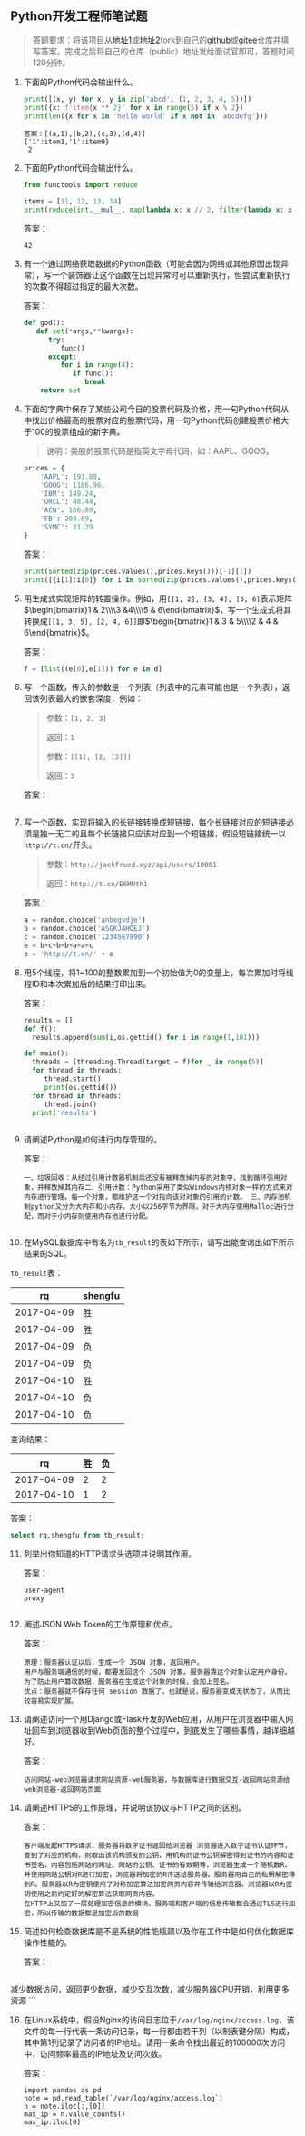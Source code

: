 ## Python开发工程师笔试题

> 答题要求：将该项目从[地址1](<https://github.com/jackfrued/python-interview-2019>)或[地址2](<https://gitee.com/jackfrued/python-interview-2019>)fork到自己的[github]()或[gitee]()仓库并填写答案，完成之后将自己的仓库（public）地址发给面试官即可，答题时间120分钟。

1. 下面的Python代码会输出什么。

   ```Python
   print([(x, y) for x, y in zip('abcd', (1, 2, 3, 4, 5))])
   print({x: f'item{x ** 2}' for x in range(5) if x % 2})
   print(len({x for x in 'hello world' if x not in 'abcdefg'}))
   ```


   
  

   ```   
   答案：[(a,1),(b,2),(c,3),(d,4)]
   {'1':item1,'1':item9}
    2
   ```

2. 下面的Python代码会输出什么。

   ```Python
   from functools import reduce
   
   items = [11, 12, 13, 14] 
   print(reduce(int.__mul__, map(lambda x: x // 2, filter(lambda x: x ** 2 > 150, items))))
   ```

   答案：
   
   

   ```
   42
   ```

3. 有一个通过网络获取数据的Python函数（可能会因为网络或其他原因出现异常），写一个装饰器让这个函数在出现异常时可以重新执行，但尝试重新执行的次数不得超过指定的最大次数。

   答案：

   ```Python
   def god():
      def set(*args,**kwargs):
         try:
            func()
         except:
            for i in range(4):
               if func():
                  break
       return set
   
   ```

4. 下面的字典中保存了某些公司今日的股票代码及价格，用一句Python代码从中找出价格最高的股票对应的股票代码，用一句Python代码创建股票价格大于100的股票组成的新字典。

   > 说明：美股的股票代码是指英文字母代码，如：AAPL、GOOG。

   ```Python
   prices = {
       'AAPL': 191.88,
       'GOOG': 1186.96,
       'IBM': 149.24,
       'ORCL': 48.44,
       'ACN': 166.89,
       'FB': 208.09,
       'SYMC': 21.29
   }
   ```
   
   
   答案：

   ```Python
   print(sorted(zip(prices.values(),prices.keys()))[-1][1])
   print([{i[1]:i[0]} for i in sorted(zip(prices.values(),prices.keys())) if i[0] >100])
   
   ```

5. 用生成式实现矩阵的转置操作。例如，用`[[1, 2], [3, 4], [5, 6]`表示矩阵$\begin{bmatrix}1 & 2\\\\3 &4\\\\5 & 6\end{bmatrix}$，写一个生成式将其转换成`[[1, 3, 5], [2, 4, 6]]`即$\begin{bmatrix}1 & 3 & 5\\\\2 & 4 & 6\end{bmatrix}$。

   答案：

   ```Python
   f = [list((e[0],e[1])) for e in d]
   ```

6. 写一个函数，传入的参数是一个列表（列表中的元素可能也是一个列表），返回该列表最大的嵌套深度，例如：

   > 参数：`[1, 2, 3]`
   >
   > 返回：`1`
   >
   > 参数：`[[1], [2, [3]]]`
   >
   > 返回：`3`

   答案：

   ```Python
   
   ```

7. 写一个函数，实现将输入的长链接转换成短链接，每个长链接对应的短链接必须是独一无二的且每个长链接只应该对应到一个短链接，假设短链接统一以`http://t.cn/`开头。

   > 参数：`http://jackfrued.xyz/api/users/10001`
   >
   > 返回：`http://t.cn/E6MUth1`

   答案：

   ```Python
   a = random.choice('anbegvdje')
   b = random.choice('ASGKJAHQEJ')
   c = random.choice('1234567890')
   e = b+c+b+b+a+a+c
   e = 'http://t.cn/' + e
   ```

8. 用5个线程，将1~100的整数累加到一个初始值为0的变量上，每次累加时将线程ID和本次累加后的结果打印出来。

    答案：

    ```Python
    results = []
    def f():
      results.append(sum(i,os.gettid() for i in range(1,101)))
    
    def main():
      threads = [threading.Thread(target = f)for _ in range(5)]
      for thread in threads:
         thread.start()
         print(os.gettid())
      for thread in threads:
         thread.join()
      print('results')
      
    
    ```

9. 请阐述Python是如何进行内存管理的。

    答案：

    ```
    一、垃圾回收：从经过引用计数器机制后还没有被释放掉内存的对象中，找到循环引用对象，并释放掉其内存二、引用计数：Python采用了类似Windows内核对象一样的方式来对内存进行管理。每一个对象，都维护这一个对指向该对对象的引用的计数。 三、内存池机制python又分为大内存和小内存。大小以256字节为界限，对于大内存使用Malloc进行分配，而对于小内存则使用内存池进行分配。

    
    ```

10. 在MySQL数据库中有名为`tb_result`的表如下所示，请写出能查询出如下所示结果的SQL。

  `tb_result`表：

  | rq         | shengfu |
  | ---------- | ------- |
  | 2017-04-09 | 胜      |
  | 2017-04-09 | 胜      |
  | 2017-04-09 | 负      |
  | 2017-04-09 | 负      |
  | 2017-04-10 | 胜      |
  | 2017-04-10 | 负      |
  | 2017-04-10 | 负      |

  查询结果：

  | rq         | 胜   | 负   |
  | ---------- | ---- | ---- |
  | 2017-04-09 | 2    | 2    |
  | 2017-04-10 | 1    | 2    |

  答案：

  ```SQL
  select rq,shengfu from tb_result;
  
  
  ```

11. 列举出你知道的HTTP请求头选项并说明其作用。

    答案：

    ```
    user-agent
    proxy
    
    
    ```

12. 阐述JSON Web Token的工作原理和优点。

    答案：

    ```
    原理：服务器认证以后，生成一个 JSON 对象，返回用户。
    用户与服务端通信的时候，都要发回这个 JSON 对象。服务器靠这个对象认定用户身份。为了防止用户篡改数据，服务器在生成这个对象的时候，会加上签名。
    优点：服务器就不保存任何 session 数据了，也就是说，服务器变成无状态了，从而比较容易实现扩展。
    ```

13. 请阐述访问一个用Django或Flask开发的Web应用，从用户在浏览器中输入网址回车到浏览器收到Web页面的整个过程中，到底发生了哪些事情，越详细越好。

    答案：

    ```
    访问网站-web浏览器请求网站资源-web服务器，与数据库进行数据交互-返回网站资源给web浏览器-返回网站页面
    ```

14. 请阐述HTTPS的工作原理，并说明该协议与HTTP之间的区别。

    答案：

    ```
    客户端发起HTTPS请求，服务器将数字证书返回给浏览器 浏览器进入数字证书认证环节，查到了对应的机构，则取出该机构颁发的公钥，用机构的证书公钥解密得到证书的内容和证书签名，内容包括网站的网址、网站的公钥、证书的有效期等，浏览器生成一个随机数R，并使用网站公钥对R进行加密，浏览器将加密的R传送给服务器。服务器用自己的私钥解密得到R。服务器以R为密钥使用了对称加密算法加密网页内容并传输给浏览器。浏览器以R为密钥使用之前约定好的解密算法获取网页内容。
    在HTTP上又加了一层处理加密信息的模块。服务端和客户端的信息传输都会通过TLS进行加密，所以传输的数据都是加密后的数据
    ```

15. 简述如何检查数据库是不是系统的性能瓶颈以及你在工作中是如何优化数据库操作性能的。

    答案：

    ```
  减少数据访问，返回更少数据，减少交互次数，减少服务器CPU开销，利用更多资源
    ```

16. 在Linux系统中，假设Nginx的访问日志位于`/var/log/nginx/access.log`，该文件的每一行代表一条访问记录，每一行都由若干列（以制表键分隔）构成，其中第1列记录了访问者的IP地址。请用一条命令找出最近的100000次访问中，访问频率最高的IP地址及访问次数。

    答案：

    ```Shell
    import pandas as pd
    note = pd.read_table(`/var/log/nginx/access.log`)
    n = note.iloc[:,[0]]
    max_ip = n.value_counts()
    max_ip.iloc[0]
    ```


